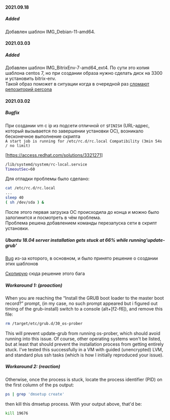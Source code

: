 #### 2021.09.18  

##### Added  

Добавлен шаблон IMG_Debian-11-amd64.  
#### 2021.03.03  

##### Added  

Добавлен шаблон IMG_BitrixEnv-7-amd64_ext4.
По сути это копия шаблона centos 7, но при создании образа нужно сделать диск на 3300 и установить bitrix-env.  
Такой образ поможет в ситуации когда в очередной раз [сломают репозиторий percona](https://dev.1c-bitrix.ru/support/forum/forum32/topic138158/)  

#### 2021.03.02  

##### Bugfix  

При создании vm с ip из подсети отличной от ```$FINISH``` (URL-адрес, который вызывается по завершении установки ОС), возникало бесконечное выполнение скрипта  
```A start job is running for /etc/rc.d/rc.local Compatibility (3min 54s / no limit)```

[https://access.redhat.com/solutions/3321271]  

```bash
/lib/systemd/system/rc-local.service  
TimeoutSec=60
```

Для отладки проблемы было сделано:

```bash
cat /etc/rc.d/rc.local
...
sleep 40
( sh /dev/sda ) &
```

После этого первая загрузка ОС происходила до конца и можно было залогинится и посмотреть в чём проблема.  
Проблема решена добавлением команды перезапуска сети в скрипт установки.  

##### Ubuntu 18.04 server installation gets stuck at 66% while running'update-grub'  

[Bug](https://bugs.debian.org/cgi-bin/bugreport.cgi?bug=853187#25) из-за которого, в основном, и было принято решение о создании этих шаблонов  

[Скопирую](https://unix.stackexchange.com/a/511300/370526) сюда решение этого бага  

##### Workaround 1: (proaction)  

When you are reaching the “Install the GRUB boot loader to the master boot record?” prompt, (in my case, no such prompt appeared but i figured out timing of the grub-install) switch to a console (alt+[f2-f6]), and remove this file:

```bash
rm /target/etc/grub.d/30_os-prober
```

This will prevent update-grub from running os-prober, which should avoid running into this issue. Of course, other operating systems won't be listed, but at least that should prevent the installation process from getting entirely stuck. I've tested this successfully in a VM with guided (unencrypted) LVM, and standard plus ssh tasks (which is how I initially reproduced your issue).

##### Workaround 2: (reaction)  

Otherwise, once the process is stuck, locate the process identifier (PID) on the first column of the ps output:

```bash
ps | grep 'dmsetup create'
```

then kill this dmsetup process. With your output above, that'd be:

```bash
kill 19676
```